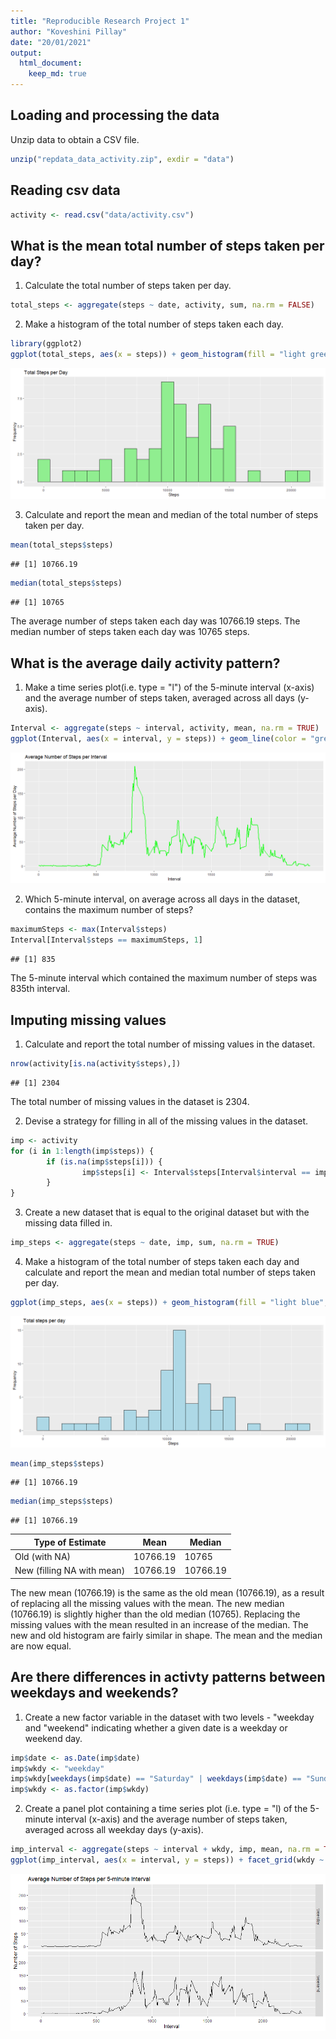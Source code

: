 ```yaml
---
title: "Reproducible Research Project 1"
author: "Koveshini Pillay"
date: "20/01/2021"
output:
  html_document:
    keep_md: true
---
```


## Loading and processing the data

Unzip data to obtain a CSV file.


```r
unzip("repdata_data_activity.zip", exdir = "data")
```

## Reading csv data


```r
activity <- read.csv("data/activity.csv")
```

## What is the mean total number of steps taken per day?

1. Calculate the total number of steps taken per day.


```r
total_steps <- aggregate(steps ~ date, activity, sum, na.rm = FALSE)
```

2. Make a histogram of the total number of steps taken each day.


```r
library(ggplot2)
ggplot(total_steps, aes(x = steps)) + geom_histogram(fill = "light green", color = "black", binwidth = 1000) + labs(x = "Steps", y = "Frequency", title = "Total Steps per Day")
```

![](PA1_template_files/figure-html/daily_steps2-1.png)<!-- -->

3. Calculate and report the mean and median of the total number of steps taken per day.


```r
mean(total_steps$steps)
```

```
## [1] 10766.19
```

```r
median(total_steps$steps)
```

```
## [1] 10765
```

The average number of steps taken each day was 10766.19 steps.
The median number of steps taken each day was 10765 steps.

## What is the average daily activity pattern?

1. Make a time series plot(i.e. type = "l") of the 5-minute interval (x-axis) and the average number of steps taken, averaged across all days (y-axis).


```r
Interval <- aggregate(steps ~ interval, activity, mean, na.rm = TRUE)
ggplot(Interval, aes(x = interval, y = steps)) + geom_line(color = "green", size = 1) + labs(x = "Interval", y = "Average Number of Steps per Day", title = "Average Number of Steps per Interval")
```

![](PA1_template_files/figure-html/interval_average_steps-1.png)<!-- -->

2. Which 5-minute interval, on average across all days in the dataset, contains the maximum number of steps?


```r
maximumSteps <- max(Interval$steps)
Interval[Interval$steps == maximumSteps, 1]
```

```
## [1] 835
```

The 5-minute interval which contained the maximum number of steps was 835th interval.

## Imputing missing values

1. Calculate and report the total number of missing values in the dataset.


```r
nrow(activity[is.na(activity$steps),])
```

```
## [1] 2304
```

The total number of missing values in the dataset is 2304.

2. Devise a strategy for filling in all of the missing values in the dataset.


```r
imp <- activity
for (i in 1:length(imp$steps)) {
        if (is.na(imp$steps[i])) {
                imp$steps[i] <- Interval$steps[Interval$interval == imp$interval[i]]
        }
} 
```

3. Create a new dataset that is equal to the original dataset but with the missing data filled in.


```r
imp_steps <- aggregate(steps ~ date, imp, sum, na.rm = TRUE)
```

4. Make a histogram of the total number of steps taken each day and calculate and report the mean and median total number of steps taken per day. 


```r
ggplot(imp_steps, aes(x = steps)) + geom_histogram(fill = "light blue", color = "black", binwidth = 1000) + labs(x = "Steps", y = "Frequency", title = "Total steps per day")
```

![](PA1_template_files/figure-html/histogram_no_NAs-1.png)<!-- -->


```r
mean(imp_steps$steps)
```

```
## [1] 10766.19
```

```r
median(imp_steps$steps)
```

```
## [1] 10766.19
```

Type of Estimate | Mean | Median
--- | --- | --- 
Old (with NA) | 10766.19 | 10765
New (filling NA with mean) | 10766.19 | 10766.19

The new mean (10766.19) is the same as the old mean (10766.19), as a result of replacing all the missing values with the mean. The new median (10766.19) is slightly higher than the old median (10765). Replacing the missing values with the mean resulted in an increase of the median. The new and old histogram are fairly similar in shape. The mean and the median are now equal. 

## Are there differences in activty patterns between weekdays and weekends?

1. Create a new factor variable in the dataset with two levels - "weekday and "weekend" indicating whether a given date is a weekday or weekend day. 


```r
imp$date <- as.Date(imp$date)
imp$wkdy <- "weekday"
imp$wkdy[weekdays(imp$date) == "Saturday" | weekdays(imp$date) == "Sunday"] <- "weekend"
imp$wkdy <- as.factor(imp$wkdy)
```

2. Create a panel plot containing a time series plot (i.e. type = "l) of the 5-minute interval (x-axis) and the average number of steps taken, averaged across all weekday days (y-axis).


```r
imp_interval <- aggregate(steps ~ interval + wkdy, imp, mean, na.rm = TRUE)
ggplot(imp_interval, aes(x = interval, y = steps)) + facet_grid(wkdy ~ .) + geom_line() + labs(x = "Interval", y = "Number of Steps", title = "Average Number of Steps per 5-minute Interval") 
```

![](PA1_template_files/figure-html/weekend_comparison-1.png)<!-- -->
